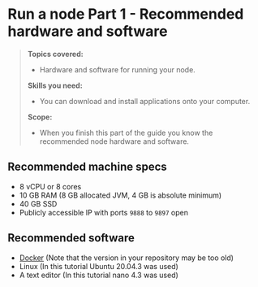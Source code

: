 # Run a node Part 1 - Recommended hardware and software


>**Topics covered:**
>
> - Hardware and software for running your node.
> 
>
>**Skills you need:**
>
> - You can download and install applications onto your computer.
>
>**Scope:**
>
> - When you finish this part of the guide you know the recommended node hardware and software.

## Recommended machine specs


- 8 vCPU or 8 cores
- 10 GB RAM (8 GB allocated JVM, 4 GB is absolute minimum)
- 40 GB SSD
- Publicly accessible IP with ports `9888` to `9897` open

## Recommended software

- [Docker](https://docs.docker.com/engine/install/) (Note that the version in your repository may be too old)
- Linux (In this tutorial Ubuntu 20.04.3 was used)
- A text editor (In this tutorial nano 4.3 was used)

